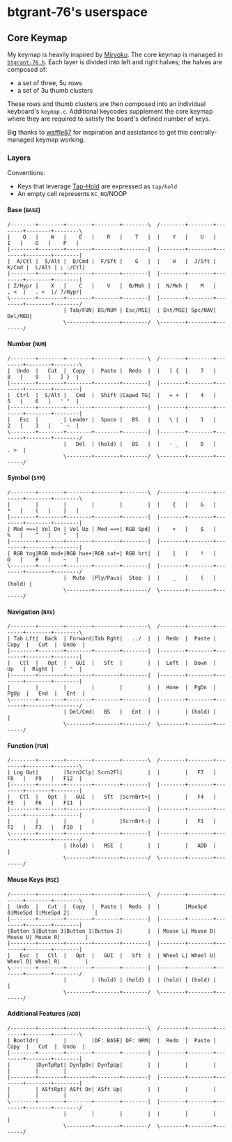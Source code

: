 # btgrant-76's userspace

## Core Keymap 

My keymap is heavily inspired by [Miryoku](https://github.com/manna-harbour/miryoku/). The core keymap is managed in [`btgrant-76.h`](./btgrant-76.h). Each layer is divided into left and right halves; the halves are composed of:

* a set of three, 5u rows
* a set of 3u thumb clusters

These rows and thumb clusters are then composed into an individual keyboard's `keymap.c`. Additional keycodes supplement the core keymap where they are required to satisfy the board's defined number of keys.

Big thanks to [waffle87](https://github.com/waffle87) for inspiration and assistance to get this centrally-managed keymap working.

### Layers

Conventions:

* Keys that leverage [Tap-Hold](https://docs.qmk.fm/#/tap_hold) are expressed as `tap/hold`
* An empty cell represents `KC_NO`/NOOP

#### Base (`BASE`)

```text
/--------+--------+--------+--------+--------\  /--------+--------+--------+--------+--------\
|    Q   |    W   |    E   |    R   |    T   |  |    Y   |    U   |    I   |    O   |    P   |
|--------+--------+--------+--------+--------|  |--------+--------+--------+--------+--------|
|  A/Ctl |  S/Alt |  D/Cmd |  F/Sft |    G   |  |    H   |  J/Sft |  K/Cmd |  L/Alt | ; :/Ctl|
|--------+--------+--------+--------+--------|  |--------+--------+--------+--------+--------|
| Z/Hypr |    X   |    C   |    V   |  B/Meh |  |  N/Meh |    M   |   , <  |   . >  |/ ?/Hypr|
\--------+--------+--------+--------+--------|  |--------+--------+--------+--------+--------/
                  | Tab/FUN| BS/NUM | Esc/MSE|  | Ent/MSE| Spc/NAV| Del/MED|
                  \--------+--------+--------/  \--------+--------+--------/
```

#### Number (`NUM`)

```text
/--------+--------+--------+--------+--------\  /--------+--------+--------+--------+--------\
|  Undo  |   Cut  |  Copy  |  Paste |  Redo  |  |   [ {  |    7   |    8   |    9   |   ] }  |
|--------+--------+--------+--------+--------|  |--------+--------+--------+--------+--------|
|  Ctrl  |  S/Alt |   Cmd  |  Shift |Capwd TG|  |   = +  |    4   |    5   |    6   |   ' "  |
|--------+--------+--------+--------+--------|  |--------+--------+--------+--------+--------|
|   Esc  |        | Leader |  Space |   BS   |  |   \ |  |    1   |    2   |    3   |   ` ~  |
\--------+--------+--------+--------+--------|  |--------+--------+--------+--------+--------/
                  |   Del  | (hold) |   BS   |  |   - _  |    0   |   . >  |
                  \--------+--------+--------/  \--------+--------+--------/
```

#### Symbol (`SYM`)

```text
/--------+--------+--------+--------+--------\  /--------+--------+--------+--------+--------\
|        |        |        |        |        |  |    {   |    &   |    *   |    (   |    }   |
|--------+--------+--------+--------+--------|  |--------+--------+--------+--------+--------|
| Med <==| Vol Dn | Vol Up | Med ==>| RGB Spd|  |    +   |    $   |    %   |    ^   |    "   |
|--------+--------+--------+--------+--------|  |--------+--------+--------+--------+--------|
| RGB tog|RGB mod+|RGB hue+|RGB sat+| RGB brt|  |    |   |    !   |    @   |    #   |    ~   |
\--------+--------+--------+--------+--------|  |--------+--------+--------+--------+--------/
                  |  Mute  |Ply/Paus|  Stop  |  |    _   |    (   | (hold) |
                  \--------+--------+--------/  \--------+--------+--------/
```

#### Navigation (`NAV`)

```text
/--------+--------+--------+--------+--------\  /--------+--------+--------+--------+--------\
| Tab Lft|  Back  | Forward|Tab Rght|   ../  |  |  Redo  |  Paste |  Copy  |   Cut  |  Undo  |
|--------+--------+--------+--------+--------|  |--------+--------+--------+--------+--------|
|   Ctl  |   Opt  |   GUI  |   Sft  |        |  |  Left  |  Down  |   Up   |  Right |   ' "  |
|--------+--------+--------+--------+--------|  |--------+--------+--------+--------+--------|
|        |        |        |        |        |  |  Home  |  PgDn  |  PgUp  |   End  |   Ent  |
\--------+--------+--------+--------+--------|  |--------+--------+--------+--------+--------/
                  | Del/Cmd|   BS   |   Ent  |  |        | (hold) |        |
                  \--------+--------+--------/  \--------+--------+--------/
```

#### Function (`FUN`)

```text
/--------+--------+--------+--------+--------\  /--------+--------+--------+--------+--------\
| Log Out|        |Scrn2Clp| Scrn2Fl|        |  |        |   F7   |   F8   |   F9   |   F12  |
|--------+--------+--------+--------+--------|  |--------+--------+--------+--------+--------|
|   Ctl  |   Opt  |   GUI  |   Sft  |ScrnBrt+|  |        |   F4   |   F5   |   F6   |   F11  |
|--------+--------+--------+--------+--------|  |--------+--------+--------+--------+--------|
|        |        |        |        |ScrnBrt-|  |        |   F1   |   F2   |   F3   |   F10  |
\--------+--------+--------+--------+--------|  |--------+--------+--------+--------+--------/
                  | (hold) |   MSE  |        |  |        |   ADD  |        |
                  \--------+--------+--------/  \--------+--------+--------/
```

#### Mouse Keys (`MSE`)

```text
/--------+--------+--------+--------+--------\  /--------+--------+--------+--------+--------\
|  Undo  |   Cut  |  Copy  |  Paste |  Redo  |  |        |MseSpd 0|MseSpd 1|MseSpd 2|        |
|--------+--------+--------+--------+--------|  |--------+--------+--------+--------+--------|
|Button 5|Button 3|Button 1|Button 2|        |  | Mouse L| Mouse D| Mouse U| Mouse R|        |
|--------+--------+--------+--------+--------|  |--------+--------+--------+--------+--------|
|   Esc  |   Ctl  |   Opt  |   GUI  |   Sft  |  | Wheel L| Wheel U| Wheel D| Wheel R|        |
\--------+--------+--------+--------+--------|  |--------+--------+--------+--------+--------/
                  |        | (hold) | (hold) |  | (hold) | (hold) |        |
                  \--------+--------+--------/  \--------+--------+--------/
```

#### Additional Features (`ADD`)

```text
/--------+--------+--------+--------+--------\  /--------+--------+--------+--------+--------\
| Bootldr|        |        |DF: BASE| DF: NRM|  |  Redo  |  Paste |  Copy  |   Cut  |  Undo  |
|--------+--------+--------+--------+--------|  |--------+--------+--------+--------+--------|
|        |DynTpRpt| DynTpDn| DynTpUp|        |  |        |        |        |        |        |
|--------+--------+--------+--------+--------|  |--------+--------+--------+--------+--------|
|        | ASftRpt| ASft Dn| ASft Up|        |  |        |        |        |        |        |
\--------+--------+--------+--------+--------|  |--------+--------+--------+--------+--------/
                  |        |        |        |  |        |        |        |
                  \--------+--------+--------/  \--------+--------+--------/
```

